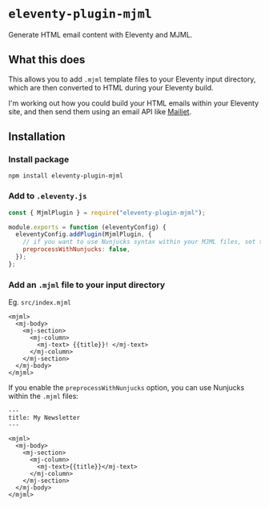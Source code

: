 # `eleventy-plugin-mjml`

Generate HTML email content with Eleventy and MJML.

## What this does

This allows you to add `.mjml` template files to your Eleventy input directory, which are then converted to HTML during your Eleventy build.

I'm working out how you could build your HTML emails within your Eleventy site, and then send them using an email API like [Mailjet](https://www.mailjet.com/).

## Installation

### Install package

`npm install eleventy-plugin-mjml`

### Add to `.eleventy.js`

```js
const { MjmlPlugin } = require("eleventy-plugin-mjml");

module.exports = function (eleventyConfig) {
  eleventyConfig.addPlugin(MjmlPlugin, {
    // if you want to use Nunjucks syntax within your MJML files, set to true
    preprocessWithNunjucks: false,
  });
};
```

### Add an `.mjml` file to your input directory

Eg. `src/index.mjml`

```mjml
<mjml>
  <mj-body>
    <mj-section>
      <mj-column>
        <mj-text> {{title}}! </mj-text>
      </mj-column>
    </mj-section>
  </mj-body>
</mjml>
```

If you enable the `preprocessWithNunjucks` option, you can use Nunjucks within the `.mjml` files:

```mjml
---
title: My Newsletter
---

<mjml>
  <mj-body>
    <mj-section>
      <mj-column>
        <mj-text>{{title}}</mj-text>
      </mj-column>
    </mj-section>
  </mj-body>
</mjml>
```
